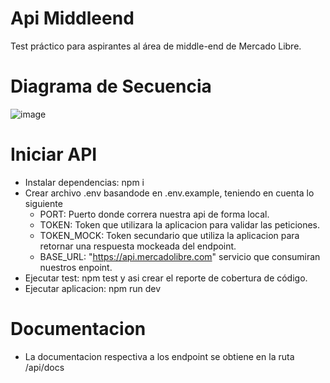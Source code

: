 # Api Middleend

Test práctico para aspirantes al área de middle-end de Mercado Libre. 

# Diagrama de Secuencia

![image](https://user-images.githubusercontent.com/18534417/173410956-e82a2fce-d9cc-4eac-b00c-4982c9b8691c.png)

# Iniciar API

* Instalar dependencias: npm i
* Crear archivo .env basandode en .env.example, teniendo en cuenta lo siguiente
    * PORT: Puerto donde correra nuestra api de forma local.
    * TOKEN: Token que utilizara la aplicacion para validar las peticiones.
    * TOKEN_MOCK: Token secundario que utiliza la aplicacion para retornar una respuesta mockeada del endpoint. 
    * BASE_URL: "https://api.mercadolibre.com" servicio que consumiran nuestros enpoint.
* Ejecutar test: npm test y asi crear el reporte de cobertura de código.
* Ejecutar aplicacion: npm run dev

# Documentacion

* La documentacion respectiva a los endpoint se obtiene en la ruta /api/docs 
